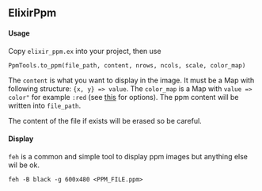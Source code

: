 ## ElixirPpm

#### Usage

Copy `elixir_ppm.ex` into your project, then use

`PpmTools.to_ppm(file_path, content, nrows, ncols, scale, color_map)`

The `content` is what you want to display in the image. It must be a Map with following structure: `{x, y} => value`. The `color_map` is a Map with `value => color"` for example `:red` (see [this](./lib/elixir_ppm.ex) for options). The ppm content will be written into `file_path`. 

The content of the file if exists will be erased so be careful.

#### Display

`feh` is a common and simple tool to display ppm images but anything else wil be ok.

`feh -B black -g 600x480 <PPM_FILE.ppm>`
